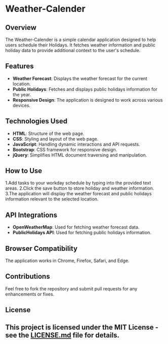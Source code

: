 # Weather-Calender
## Overview
The Weather-Calender is a simple calendar application designed to help users schedule their Holidays. It fetches weather information and public holiday data to provide additional context to the user's schedule.
## Features
- **Weather Forecast**: Displays the weather forecast for the current location.
- **Public Holidays**: Fetches and displays public holidays information for the year.
- **Responsive Design**: The application is designed to work across various devices.
## Technologies Used
- **HTML**: Structure of the web page.
- **CSS**: Styling and layout of the web page.
- **JavaScript**: Handling dynamic interactions and API requests.
- **Bootstrap**: CSS framework for responsive design.
- **jQuery**: Simplifies HTML document traversing and manipulation.
## How to Use
1.Add tasks to your workday schedule by typing into the provided text areas.
2.Click the save button to store holiday and weather information.
3.The application will display the weather forecast and public holidays information relevant to the selected location.
## API Integrations
- **OpenWeatherMap**: Used for fetching weather forecast data.
- **PublicHolidays API**: Used for fetching public holidays information.
## Browser Compatibility
The application works in Chrome, Firefox, Safari, and Edge.
## Contributions
Feel free to fork the repository and submit pull requests for any enhancements or fixes.
## License
This project is licensed under the MIT License - see the [LICENSE.md](LICENSE.md) file for details.
---